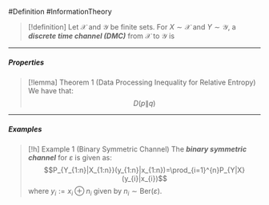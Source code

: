 #Definition #InformationTheory 

> [!definition]
> Let $\mathcal{X}$ and $\mathcal{Y}$ be finite sets. For $X\sim \mathcal{X}$ and $Y\sim \mathcal{Y}$, a ***discrete time channel (DMC)*** from $\mathcal{X}$ to $\mathcal{Y}$ is 
---
##### Properties
> [!lemma] Theorem 1 (Data Processing Inequality for Relative Entropy)
> We have that:
> $$D(p\|q)$$
> 

---
##### Examples
> [!h] Example 1 (Binary Symmetric Channel)
> The ***binary symmetric channel*** for $\varepsilon$ is given as: $$P_{Y_{1:n}|X_{1:n}}(y_{1:n}|x_{1:n})=\prod_{i=1}^{n}P_{Y|X}(y_{i}|x_{i})$$where $y_{i}:=x_{i}\oplus n_{i}$ given by $n_{i} \sim \text{Ber}(\varepsilon)$.
